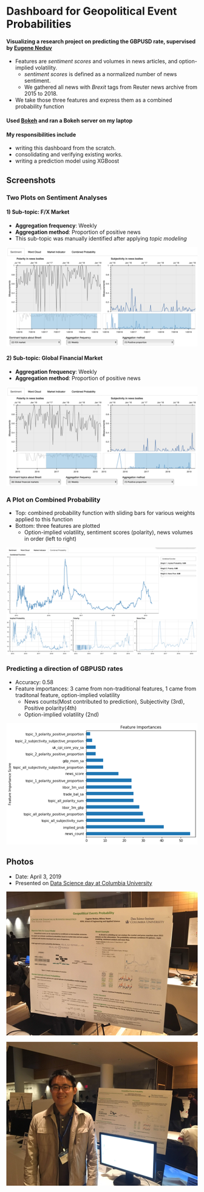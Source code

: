 # Dashboard for Geopolitical Event Probabilities
#### Visualizing a research project on predicting the GBPUSD rate, supervised by [Eugene Neduv](https://datascience.columbia.edu/eugene-neduv)
- Features are *sentiment scores* and volumes in news articles, and option-implied volatility.
  - *sentiment scores* is defined as a normalized number of news sentiment.
  - We gathered all news with *Brexit* tags from Reuter news archive from 2015 to 2018.
- We take those three features and express them as a combined probability function
#### Used [Bokeh](https://bokeh.pydata.org/en/latest/index.html) and ran a Bokeh server on my laptop
#### My responsibilities include
- writing this dashboard from the scratch.
- consolidating and verifying existing works.
- writing a prediction model using XGBoost


## Screenshots

### Two Plots on Sentiment Analyses
#### 1) Sub-topic: F/X Market
- **Aggregation frequency**: Weekly
- **Aggregation method**: Proportion of positive news
- This sub-topic was manually identified after applying *topic modeling*

![FX Market](screenshots/Sentiment_FX_market_positives.png)

#### 2) Sub-topic: Global Financial Market
- **Aggregation frequency**: Weekly
- **Aggregation method**: Proportion of positive news

![Stock Market](screenshots/Sentiment_financial_markets_positives.png)

### A Plot on Combined Probability
- Top: combined probability function with sliding bars for various weights applied to this function
- Bottom: three features are plotted
  - Option-implied volatility, sentiment scores (polarity), news volumes in order (left to right)

![Combined probability](screenshots/combined_probability.png)


### Predicting a direction of GBPUSD rates
- Accuracy: 0.58
- Feature importances: 3 came from non-traditional features, 1 came from traditonal feature, option-implied volatility
  - News counts(Most contributed to prediction), Subjectivity (3rd), Positive polarity(4th)
  - Option-implied volatility (2nd)

![Feature Importances](screenshots/feature_importances.png)


## Photos 
- Date: April 3, 2019
- Presented on [Data Science day at Columbia University](https://guidebook.com/guide/157509/poi/11818051/?pcat=801110)

![Photo of the poster](screenshots/DS_day_poster.jpg)

![Photo of me](screenshots/DS_day_me.jpg)
